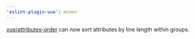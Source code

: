 ```yaml
---
'eslint-plugin-vue': minor
---
```


[vue/attributes-order](https://eslint.vuejs.org/rules/attributes-order.html) can now sort attributes by line length within groups.

